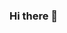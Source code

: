 ### Hi there 👋

<!--
**Shizuka97/Shizuka97** is a ✨ _special_ ✨ repository because its `README.md` (this file) appears on your GitHub profile.

Here are some ideas to get you started:

- 🔭 I’m currently working on ... Linux
- 🌱 I’m currently learning ...Root
- 👯 I’m looking to collaborate on ...
- 🤔 I’m looking for help with ...Joy
- 💬 Ask me about ...root@kali
- 📫 How to reach me: ...dm @Mubi97 telegram
- 😄 Pronouns: ...
- ⚡ Fun fact: ...
-->
